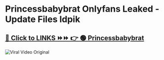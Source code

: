 
 # Princessbabybrat Onlyfans Leaked - Update Files ldpik

## <h2><a href="https://clipsfans.com/Princessbabybrat&ref=git">🔗 Click to LINKS ⏩⏩ 👉 🟢 Princessbabybrat </a></h2>

<a href="https://clipsfans.com/Princessbabybrat&ref=git" rel="nofollow" data-target="animated-image.originalLink"><img src="https://i.ibb.co.com/xMMVF88/686577567.gif" alt="Viral Video Original" style="max-width: 100%; display: inline-block;" data-target="animated-image.originalImage"></a>

